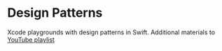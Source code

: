 # Design Patterns

Xcode playgrounds with design patterns in Swift. 
Additional materials to [YouTube playlist](https://www.youtube.com/watch?v=-bL5MtM9_nQ&list=PLDYxpD3lDWsxWls2_-mwOHLGdtrpqapVJ)
